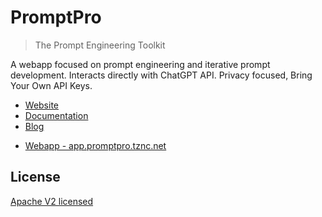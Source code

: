 # PromptPro

> The Prompt Engineering Toolkit

A webapp focused on prompt engineering and iterative prompt development. Interacts directly with ChatGPT API. Privacy focused, Bring Your Own API Keys.

- [Website](https://promptpro.tznc.net)
- [Documentation](https://promptpro.tznc.net/docs)
- [Blog](https://promptpro.tznc.net/blog)
<!-- - [Blog](https://promptpro.tznc.net/blog) -->
- [Webapp - app.promptpro.tznc.net](https://app.promptpro.tznc.net)

## License

[Apache V2 licensed](./LICENSE)
